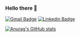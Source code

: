 ### Hello there 👋

[![Gmail Badge](https://img.shields.io/badge/-maginot.fireline@gmail.com-c14438?style=flat-square&logo=Gmail&logoColor=white&link=mailto:maginot.fireline@gmail.com)](mailto:maginot.fireline@gmail.com)
[![Linkedin Badge](https://img.shields.io/badge/-maksimmakridin-blue?style=flat-square&logo=Linkedin&logoColor=white&link=https://www.linkedin.com/in/maksimmakridin/)](https://www.linkedin.com/in/maksimmakridin/)

[![Anurag's GitHub stats](https://github-readme-stats.vercel.app/api?username=mmakridi&theme=transparent)](https://github.com/mmakridi/github-readme-stats)

<!--
**mmakridi/mmakridi** is a ✨ _special_ ✨ repository because its `README.md` (this file) appears on your GitHub profile.

Here are some ideas to get you started:

- 🔭 I’m currently working on ...
- 🌱 I’m currently learning ...
- 👯 I’m looking to collaborate on ...
- 🤔 I’m looking for help with ...
- 💬 Ask me about ...
- 📫 How to reach me: ...
- 😄 Pronouns: ...
- ⚡ Fun fact: ...
-->
